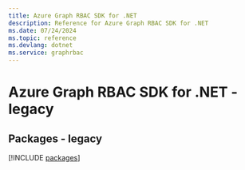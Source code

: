 ```yaml
---
title: Azure Graph RBAC SDK for .NET
description: Reference for Azure Graph RBAC SDK for .NET
ms.date: 07/24/2024
ms.topic: reference
ms.devlang: dotnet
ms.service: graphrbac
---
```

# Azure Graph RBAC SDK for .NET - legacy
## Packages - legacy
[!INCLUDE [packages](graph-rbac-index.md)]